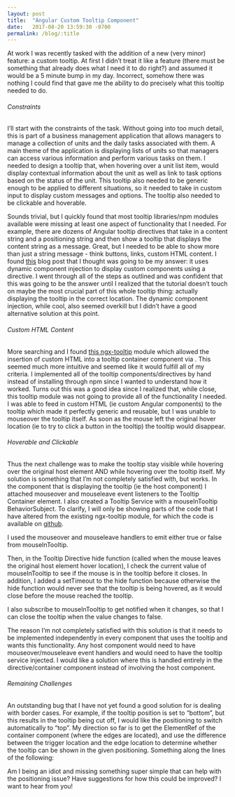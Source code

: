 ```yaml
---
layout: post
title:  "Angular Custom Tooltip Component"
date:   2017-08-20 13:59:30 -0700
permalink: /blog/:title
---
```


At work I was recently tasked with the addition of a new (very minor) feature: a custom tooltip. At first I didn’t treat it like a feature (there must be something that already does what I need it to do right?) and assumed it would be a 5 minute bump in my day. Incorrect, somehow there was nothing I could find that gave me the ability to do precisely what this tooltip needed to do.

###### Constraints

I’ll start with the constraints of the task. Without going into too much detail, this is part of a business management application that allows managers to manage a collection of units and the daily tasks associated with them. A main theme of the application is displaying lists of units so that managers can access various information and perform various tasks on them. I needed to design a tooltip that, when hovering over a unit list item, would display contextual information about the unit as well as link to task options based on the status of the unit. This tooltip also needed to be generic enough to be applied to different situations, so it needed to take in custom input to display custom messages and options. The tooltip also needed to be clickable and hoverable.

Sounds trivial, but I quickly found that most tooltip libraries/npm modules available were missing at least one aspect of functionality that I needed. For example, there are dozens of Angular tooltip directives that take in a content string and a positioning string and then show a tooltip that displays the content string as a message. Great, but I needed to be able to show more than just a string message - think buttons, links, custom HTML content. I found [this](https://medium.com/@amcdnl/building-tooltips-for-angular2-396320fa938f) blog post that I thought was going to be my answer: it uses dynamic component injection to display custom components using a directive. I went through all of the steps as outlined and was confident that this was going to be the answer until I realized that the tutorial doesn’t touch on maybe the most crucial part of this whole tooltip thing: actually displaying the tooltip in the correct location. The dynamic component injection, while cool, also seemed overkill but I didn’t have a good alternative solution at this point.

###### Custom HTML Content

More searching and I found [this ngx-tooltip](https://github.com/pleerock/ngx-tooltip) module which allowed the insertion of custom HTML into a tooltip container component via <ng-content>. This seemed much more intuitive and seemed like it would fulfill all of my criteria. I implemented all of the tooltip components/directives by hand instead of installing through npm since I wanted to understand how it worked. Turns out this was a good idea since I realized that, while close, this tooltip module was not going to provide all of the functionality I needed. I was able to feed in custom HTML (ie custom Angular components) to the tooltip which made it perfectly generic and reusable, but I was unable to mouseover the tooltip itself. As soon as the mouse left the original hover location (ie to try to click a button in the tooltip) the tooltip would disappear.

###### Hoverable and Clickable

Thus the next challenge was to make the tooltip stay visible while hovering over the original host element AND while hovering over the tooltip itself. My solution is something that I’m not completely satisfied with, but works. In the component that is displaying the tooltip (ie the host component) I attached mouseover and mouseleave event listeners to the Tooltip Container element. I also created a Tooltip Service with a mouseInTooltip BehaviorSubject. To clarify, I will only be showing parts of the code that I have altered from the existing ngx-tooltip module, for which the code is available on [github](https://github.com/pleerock/ngx-tooltip).

<script src="https://gist.github.com/natmegs/b76c9dc1f498752d0f32f3500af1b011.js"></script>
<script src="https://gist.github.com/natmegs/707bc0340df4e660a1f1bbb6408def29.js"></script>

I used the mouseover and mouseleave handlers to emit either true or false from mouseInTooltip.

<script src="https://gist.github.com/natmegs/de61c47d350a6a58cf801b85971cf361.js"></script>

Then, in the Tooltip Directive hide function (called when the mouse leaves the original host element hover location), I check the current value of mouseInTooltip to see if the mouse is in the tooltip before it closes. In addition, I added a setTimeout to the hide function because otherwise the hide function would never see that the tooltip is being hovered, as it would close before the mouse reached the tooltip.

<script src="https://gist.github.com/natmegs/9f8d4ce21e5591a3092b4d43d99301fe.js"></script>

I also subscribe to mouseInTooltip to get notified when it changes, so that I can close the tooltip when the value changes to false.

<script src="https://gist.github.com/natmegs/cd972e21659cdebc59eec71f45b80f0a.js"></script>

The reason I’m not completely satisfied with this solution is that it needs to be implemented independently in every component that uses the tooltip and wants this functionality. Any host component would need to have mouseover/mouseleave event handlers and would need to have the tooltip service injected. I would like a solution where this is handled entirely in the directive/container component instead of involving the host component.


###### Remaining Challenges

An outstanding bug that I have not yet found a good solution for is dealing with border cases. For example, if the tooltip position is set to “bottom”, but this results in the tooltip being cut off, I would like the positioning to switch automatically to “top”. My direction so far is to get the ElementRef of the container component (where the edges are located), and use the difference between the trigger location and the edge location to determine whether the tooltip can be shown in the given positioning. Something along the lines of the following:

<script src="https://gist.github.com/natmegs/ebd6290a98d0cb4b9b262ef0566f4dfe.js"></script>

Am I being an idiot and missing something super simple that can help with the positioning issue? Have suggestions for how this could be improved? I want to hear from you!
